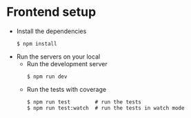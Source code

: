 # Frontend setup

- Install the dependencies
  ```
  $ npm install
  ```
- Run the servers on your local
    - Run the development server
      ```
      $ npm run dev
      ```
    - Run the tests with coverage
      ```
      $ npm run test        # run the tests
      $ npm run test:watch  # run the tests in watch mode
      ```
    